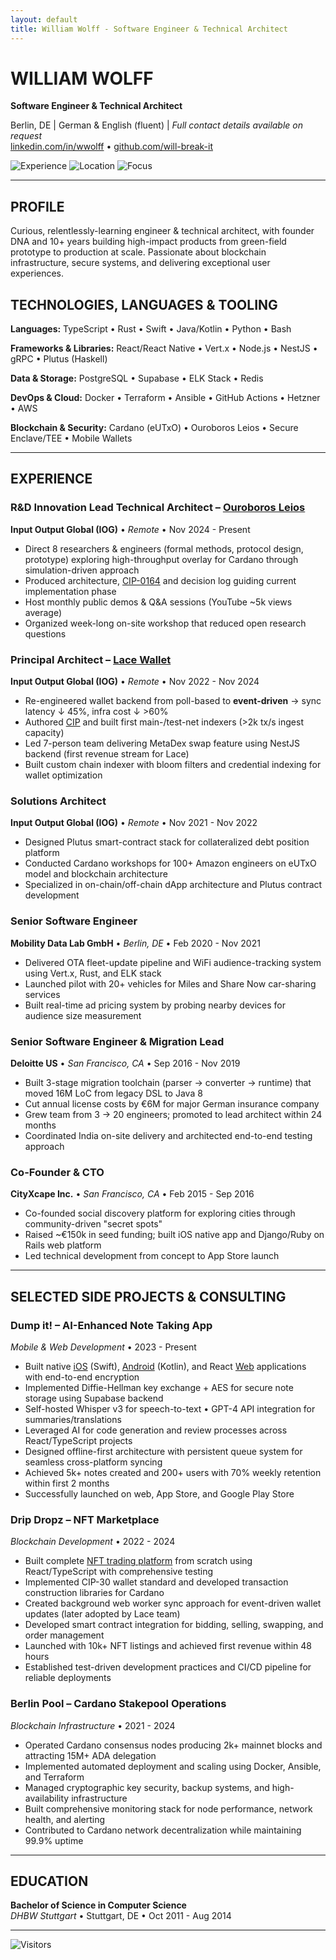 ```yaml
---
layout: default
title: William Wolff - Software Engineer & Technical Architect
---
```


# WILLIAM WOLFF
**Software Engineer & Technical Architect**

Berlin, DE | German & English (fluent) | *Full contact details available on request*  
[linkedin.com/in/wwolff](https://linkedin.com/in/wwolff) • [github.com/will-break-it](https://github.com/will-break-it)

![Experience](https://img.shields.io/badge/Experience-10%2B%20Years-2196F3?style=flat) ![Location](https://img.shields.io/badge/Location-Berlin%2C%20DE-4CAF50?style=flat) ![Focus](https://img.shields.io/badge/Focus-Blockchain%20%26%20R%26D-9C27B0?style=flat)

---

## PROFILE

Curious, relentlessly-learning engineer & technical architect, with founder DNA and 10+ years building high-impact products from green-field prototype to production at scale. Passionate about blockchain infrastructure, secure systems, and delivering exceptional user experiences.

## TECHNOLOGIES, LANGUAGES & TOOLING

**Languages:** TypeScript • Rust • Swift • Java/Kotlin • Python • Bash

**Frameworks & Libraries:** React/React Native • Vert.x • Node.js • NestJS • gRPC • Plutus (Haskell)

**Data & Storage:** PostgreSQL • Supabase • ELK Stack • Redis

**DevOps & Cloud:** Docker • Terraform • Ansible • GitHub Actions • Hetzner • AWS

**Blockchain & Security:** Cardano (eUTxO) • Ouroboros Leios • Secure Enclave/TEE • Mobile Wallets

---

## EXPERIENCE

### **R&D Innovation Lead Technical Architect – [Ouroboros Leios](https://www.youtube.com/watch?v=YEcYVygdhzU)**
**Input Output Global (IOG)** • *Remote* • <span class="date">Nov 2024 - Present</span>
- Direct 8 researchers & engineers (formal methods, protocol design, prototype) exploring high-throughput overlay for Cardano through simulation-driven approach
- Produced architecture, [CIP-0164](https://github.com/cardano-scaling/CIPs/blob/leios/CIP-0164/README.md) and decision log guiding current implementation phase
- Host monthly public demos & Q&A sessions (YouTube ~5k views average)
- Organized week-long on-site workshop that reduced open research questions

### **Principal Architect – [Lace Wallet](https://www.lace.io/)**
**Input Output Global (IOG)** • *Remote* • <span class="date">Nov 2022 - Nov 2024</span>
- Re-engineered wallet backend from poll-based to **event-driven** → sync latency ↓ 45%, infra cost ↓ >60%
- Authored [CIP](https://github.com/will-break-it/wallet-architecture/tree/main/docs/CIP/CIP-XXXX) and built first main-/test-net indexers (>2k tx/s ingest capacity)
- Led 7-person team delivering MetaDex swap feature using NestJS backend (first revenue stream for Lace)
- Built custom chain indexer with bloom filters and credential indexing for wallet optimization

### **Solutions Architect**
**Input Output Global (IOG)** • *Remote* • <span class="date">Nov 2021 - Nov 2022</span>
- Designed Plutus smart-contract stack for collateralized debt position platform
- Conducted Cardano workshops for 100+ Amazon engineers on eUTxO model and blockchain architecture
- Specialized in on-chain/off-chain dApp architecture and Plutus contract development

### **Senior Software Engineer**
**Mobility Data Lab GmbH** • *Berlin, DE* • <span class="date">Feb 2020 - Nov 2021</span>
- Delivered OTA fleet-update pipeline and WiFi audience-tracking system using Vert.x, Rust, and ELK stack
- Launched pilot with 20+ vehicles for Miles and Share Now car-sharing services
- Built real-time ad pricing system by probing nearby devices for audience size measurement

### **Senior Software Engineer & Migration Lead**
**Deloitte US** • *San Francisco, CA* • <span class="date">Sep 2016 - Nov 2019</span>
- Built 3-stage migration toolchain (parser → converter → runtime) that moved 16M LoC from legacy DSL to Java 8
- Cut annual license costs by €6M for major German insurance company
- Grew team from 3 → 20 engineers; promoted to lead architect within 24 months
- Coordinated India on-site delivery and architected end-to-end testing approach

### **Co-Founder & CTO**
**CityXcape Inc.** • *San Francisco, CA* • <span class="date">Feb 2015 - Sep 2016</span>
- Co-founded social discovery platform for exploring cities through community-driven "secret spots"
- Raised ~€150k in seed funding; built iOS native app and Django/Ruby on Rails web platform
- Led technical development from concept to App Store launch

---

## SELECTED SIDE PROJECTS & CONSULTING

### **Dump it! – AI-Enhanced Note Taking App**
*Mobile & Web Development* • <span class="date">2023 - Present</span>
- Built native [iOS](https://apps.apple.com/de/app/dump-it/id6448620477) (Swift), [Android](https://play.google.com/store/apps/details?id=app.dump.it) (Kotlin), and React [Web](https://dumpit.app) applications with end-to-end encryption
- Implemented Diffie-Hellman key exchange + AES for secure note storage using Supabase backend
- Self-hosted Whisper v3 for speech-to-text • GPT-4 API integration for summaries/translations
- Leveraged AI for code generation and review processes across React/TypeScript projects
- Designed offline-first architecture with persistent queue system for seamless cross-platform syncing
- Achieved 5k+ notes created and 200+ users with 70% weekly retention within first 2 months
- Successfully launched on web, App Store, and Google Play Store

### **Drip Dropz – NFT Marketplace**
*Blockchain Development* • <span class="date">2022 - 2024</span>
- Built complete [NFT trading platform](https://dripdropz.io/) from scratch using React/TypeScript with comprehensive testing
- Implemented CIP-30 wallet standard and developed transaction construction libraries for Cardano
- Created background web worker sync approach for event-driven wallet updates (later adopted by Lace team)
- Developed smart contract integration for bidding, selling, swapping, and order management
- Launched with 10k+ NFT listings and achieved first revenue within 48 hours
- Established test-driven development practices and CI/CD pipeline for reliable deployments

### **Berlin Pool – Cardano Stakepool Operations**
*Blockchain Infrastructure* • <span class="date">2021 - 2024</span>
- Operated Cardano consensus nodes producing 2k+ mainnet blocks and attracting 15M+ ADA delegation
- Implemented automated deployment and scaling using Docker, Ansible, and Terraform
- Managed cryptographic key security, backup systems, and high-availability infrastructure
- Built comprehensive monitoring stack for node performance, network health, and alerting
- Contributed to Cardano network decentralization while maintaining 99.9% uptime

---

## EDUCATION

**Bachelor of Science in Computer Science**  
*DHBW Stuttgart* • Stuttgart, DE • <span class="date">Oct 2011 - Aug 2014</span>

---

![Visitors](https://visitor-badge.laobi.icu/badge?page_id=will-break-it.github.io&color=2196F3&style=flat-square) 